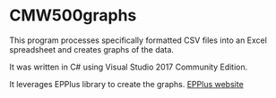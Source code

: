 # CMW500graphs

This program processes specifically formatted CSV files into an Excel spreadsheet and creates graphs of the data.

It was written in C# using Visual Studio 2017 Community Edition.  

It leverages EPPlus library to create the graphs.
[EPPlus website](http://epplus.codeplex.com/)

